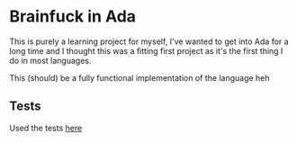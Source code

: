 
# Brainfuck in Ada
This is purely a learning project for myself, I've wanted to get into Ada for a long time and I thought this was a fitting first project as it's the first thing I do in most languages.

This (should) be a fully functional implementation of the language heh

## Tests
Used the tests [here](https://github.com/rdebath/Brainfuck/tree/master/testing)